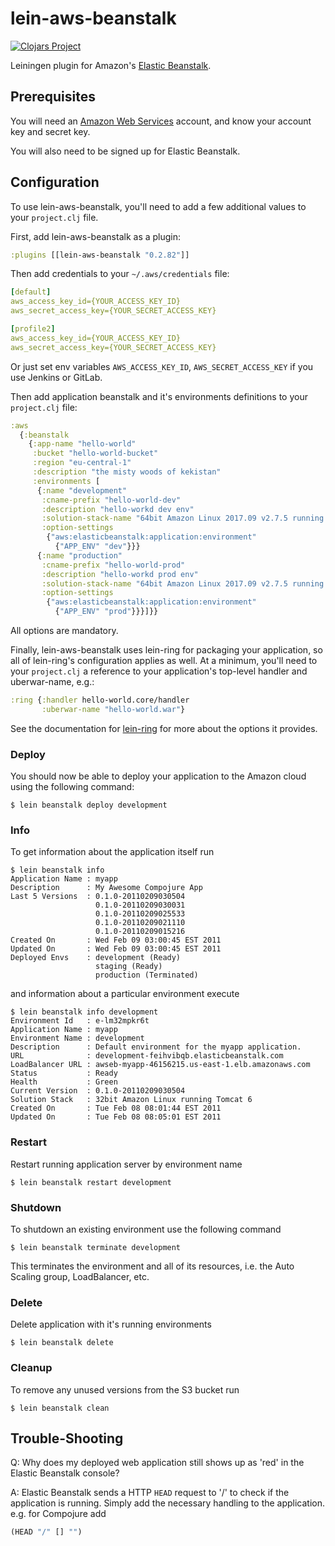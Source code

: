 # lein-aws-beanstalk

[![Clojars Project](https://img.shields.io/clojars/v/lein-aws-beanstalk.svg)](https://clojars.org/lein-aws-beanstalk)

Leiningen plugin for Amazon's [Elastic Beanstalk][1].

## Prerequisites

You will need an [Amazon Web Services][2] account, and know your
account key and secret key.

You will also need to be signed up for Elastic Beanstalk.

## Configuration

To use lein-aws-beanstalk, you'll need to add a few additional values to
your `project.clj` file.

First, add lein-aws-beanstalk as a plugin:

```clojure
:plugins [[lein-aws-beanstalk "0.2.82"]]
```

Then add credentials to your `~/.aws/credentials` file:

```yaml
[default]
aws_access_key_id={YOUR_ACCESS_KEY_ID}
aws_secret_access_key={YOUR_SECRET_ACCESS_KEY}

[profile2]
aws_access_key_id={YOUR_ACCESS_KEY_ID}
aws_secret_access_key={YOUR_SECRET_ACCESS_KEY}
```

Or just set env variables `AWS_ACCESS_KEY_ID`, `AWS_SECRET_ACCESS_KEY` if you use Jenkins or GitLab.

Then add application beanstalk and it's environments definitions to your `project.clj` file:

```clojure
:aws 
  {:beanstalk 
    {:app-name "hello-world"
     :bucket "hello-world-bucket"
     :region "eu-central-1"
     :description "the misty woods of kekistan"
     :environments [
      {:name "development"
       :cname-prefix "hello-world-dev"
       :description "hello-workd dev env"
       :solution-stack-name "64bit Amazon Linux 2017.09 v2.7.5 running Tomcat 8 Java 8"
       :option-settings
        {"aws:elasticbeanstalk:application:environment"
          {"APP_ENV" "dev"}}}
      {:name "production"
       :cname-prefix "hello-world-prod"
       :description "hello-workd prod env"
       :solution-stack-name "64bit Amazon Linux 2017.09 v2.7.5 running Tomcat 8 Java 8"
       :option-settings
        {"aws:elasticbeanstalk:application:environment"
          {"APP_ENV" "prod"}}}]}}
``` 

All options are mandatory.

Finally, lein-aws-beanstalk uses lein-ring for packaging your
application, so all of lein-ring's configuration applies as well.
At a minimum, you'll need to your `project.clj` a reference to
your application's top-level handler and uberwar-name, e.g.:

```clojure
:ring {:handler hello-world.core/handler
       :uberwar-name "hello-world.war"}
```

See the documentation for [lein-ring](https://github.com/weavejester/lein-ring)
for more about the options it provides.

### Deploy

You should now be able to deploy your application to the Amazon cloud
using the following command:

    $ lein beanstalk deploy development

### Info

To get information about the application itself run

    $ lein beanstalk info
    Application Name : myapp
    Description      : My Awesome Compojure App
    Last 5 Versions  : 0.1.0-20110209030504
                       0.1.0-20110209030031
                       0.1.0-20110209025533
                       0.1.0-20110209021110
                       0.1.0-20110209015216
    Created On       : Wed Feb 09 03:00:45 EST 2011
    Updated On       : Wed Feb 09 03:00:45 EST 2011
    Deployed Envs    : development (Ready)
                       staging (Ready)
                       production (Terminated)

and information about a particular environment execute

    $ lein beanstalk info development
    Environment Id   : e-lm32mpkr6t
    Application Name : myapp
    Environment Name : development
    Description      : Default environment for the myapp application.
    URL              : development-feihvibqb.elasticbeanstalk.com
    LoadBalancer URL : awseb-myapp-46156215.us-east-1.elb.amazonaws.com
    Status           : Ready
    Health           : Green
    Current Version  : 0.1.0-20110209030504
    Solution Stack   : 32bit Amazon Linux running Tomcat 6
    Created On       : Tue Feb 08 08:01:44 EST 2011
    Updated On       : Tue Feb 08 08:05:01 EST 2011

### Restart

Restart running application server by environment name 

    $ lein beanstalk restart development

### Shutdown

To shutdown an existing environment use the following command

    $ lein beanstalk terminate development

This terminates the environment and all of its resources, i.e.
the Auto Scaling group, LoadBalancer, etc.

### Delete 

Delete application with it's running environments

    $ lein beanstalk delete

### Cleanup

To remove any unused versions from the S3 bucket run

    $ lein beanstalk clean

## Trouble-Shooting

Q: Why does my deployed web application still shows up as 'red' in the
Elastic Beanstalk console?

A: Elastic Beanstalk sends a HTTP `HEAD` request to '/' to check if
the application is running. Simply add the necessary handling to the
application. e.g. for Compojure add

```clojure
(HEAD "/" [] "")
```

[1]: http://aws.amazon.com/elasticbeanstalk
[2]: http://aws.amazon.com
[3]: http://aws.amazon.com/s3